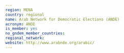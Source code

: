 ```yaml
---
region: MENA
country: regional
name: Arab Network for Democratic Elections (ANDE)
acronym: ANDE
is_member: yes
no_gndem_member_countries: 
regional_network: 
website: http://www.arabnde.org/arabic/
---
```

